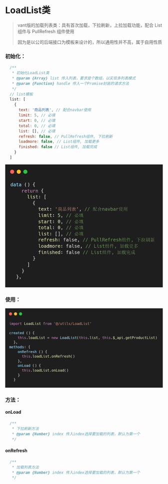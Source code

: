 # LoadList类

> vant版的加载列表类：具有首次加载，下拉刷新，上拉加载功能，配合 List 组件与 PullRefresh 组件使用
>
> 因为是以公司后端接口为模板来设计的，所以通用性并不高，属于自用性质

### 初始化：

```js
  /**
   * 初始化LoadList类
   * @param {Array} list 传入列表，要求是个数组，以实现多列表模式
   * @param {Function} handle 传入一个Promise封装的请求方法
   */
  // list模板
  list: [
    {
      text: '商品列表', // 配合navbar使用
      limit: 5, // 必填
      start: 0, // 必填
      total: 0, // 必填
      list: [], // 必填
      refresh: false, // PullRefresh组件, 下拉刷新
      loadmore: false, // List组件, 加载更多
      finished: false // List组件, 加载完成
    }
  ]
```

![image-20211209001848790](README.assets/image-20211209001848790.png)

### 使用：

![image-20211209001729306](README.assets/image-20211209001729306.png)

### 方法：

#### onLoad

```js
  /**
   * 下拉刷新方法
   * @param {Number} index 传入index选择要加载的列表，默认为第一个
   */
```

#### onRefresh

```js
  /**
   * 加载列表方法
   * @param {Number} index 传入index选择要加载的列表，默认为第一个
   */
```

